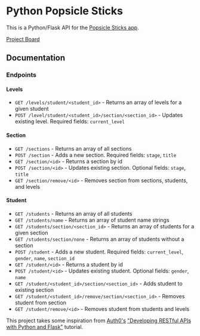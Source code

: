 # Python Popsicle Sticks

This is a Python/Flask API for the [Popsicle Sticks app](https://github.com/SeanMcP/popsicle-sticks).

[Project Board](https://github.com/SeanMcP/python_popsicle_sticks/projects/1)

## Documentation
### Endpoints
#### Levels
- `GET /levels/student/<student_id>` - Returns an array of levels for a given student
- `POST /level/student/<student_id>/section/<section_id>` - Updates existing level. Required fields: `current_level`
#### Section
- `GET /sections` - Returns an array of all sections
- `POST /section` - Adds a new section. Required fields: `stage`, `title`
- `GET /section/<id>` - Returns a section by id
- `POST /section/<id>` - Updates existing section. Optional fields: `stage`, `title`
- `GET /section/remove/<id>` - Removes section from sections, students, and levels
#### Student
- `GET /students` - Returns an array of all students
- `GET /students/name` - Returns an array of student name strings
- `GET /students/section/<section_id>` - Returns an array of students for a given section
- `GET /students/section/none` - Returns an array of students without a section
- `POST /student` - Adds a new student. Required fields: `current_level`, `gender`, `name`, `section_id`
- `GET /student/<id>` - Returns a student by id
- `POST /student/<id>` - Updates existing student. Optional fields: `gender`, `name`
- `GET /student/<student_id>/section/<section_id>` - Adds student to existing section
- `GET /student/<student_id>/remove/section/<section_id>` - Removes student from section
- `GET /student/remove/<id>` - Removes student from students and levels


This project takes some inspiration from [Auth0's](https://auth0.com) ["Developing RESTful APIs with Python and Flask"](https://auth0.com/blog/developing-restful-apis-with-python-and-flask/) tutorial.